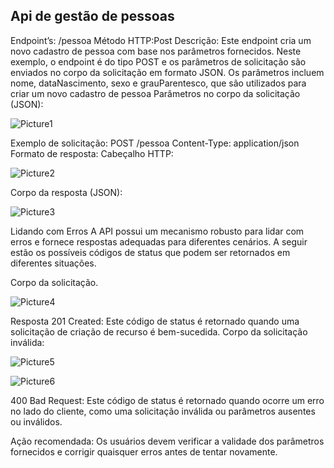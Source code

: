<h2>Api de gestão de pessoas</h2>

Endpoint’s: /pessoa
Método HTTP:Post
Descrição: Este endpoint cria um novo cadastro de pessoa com base nos parâmetros fornecidos.
Neste exemplo, o endpoint é do tipo POST e os parâmetros de solicitação são enviados no corpo da solicitação em formato JSON. Os parâmetros incluem nome, dataNascimento, sexo e grauParentesco, que são utilizados para criar um novo cadastro de pessoa
Parâmetros no corpo da solicitação (JSON):

![Picture1](https://github.com/Eliscarla/fiap/assets/91165738/0baf98c2-043d-4700-bd4a-16f0bbed6b1b)

Exemplo de solicitação:
POST /pessoa
Content-Type: application/json 
Formato de resposta:
Cabeçalho HTTP:

![Picture2](https://github.com/Eliscarla/fiap/assets/91165738/b5e21d4f-4b3e-4000-8451-ec101abf462c)

Corpo da resposta (JSON):

![Picture3](https://github.com/Eliscarla/fiap/assets/91165738/71392cb3-064e-4289-8f1b-09e2e192b87d)

Lidando com Erros
A API possui um mecanismo robusto para lidar com erros e fornece respostas adequadas para diferentes cenários. A seguir estão os possíveis códigos de status que podem ser retornados em diferentes situações.

Corpo da solicitação.

![Picture4](https://github.com/Eliscarla/fiap/assets/91165738/69c796da-39fe-4f76-a065-a3519584dd16)

Resposta 201 Created: Este código de status é retornado quando uma solicitação de criação de recurso é bem-sucedida.
Corpo da solicitação inválida:

![Picture5](https://github.com/Eliscarla/fiap/assets/91165738/56b94853-7854-4fde-8897-72728ff8c405)

![Picture6](https://github.com/Eliscarla/fiap/assets/91165738/3c22176d-0208-4129-8ea6-6b78fb9abc43)

400 Bad Request: Este código de status é retornado quando ocorre um erro no lado do cliente, como uma solicitação inválida ou parâmetros ausentes ou inválidos.

Ação recomendada: Os usuários devem verificar a validade dos parâmetros fornecidos e corrigir quaisquer erros antes de tentar novamente.


